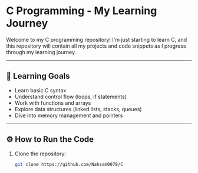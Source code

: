 # C Programming - My Learning Journey

Welcome to my C programming repository! I'm just starting to learn C, and this repository will contain all my projects and code snippets as I progress through my learning journey.

---

## 🚀 Learning Goals

- Learn basic C syntax
- Understand control flow (loops, if statements)
- Work with functions and arrays
- Explore data structures (linked lists, stacks, queues)
- Dive into memory management and pointers

---

## ⚙️ How to Run the Code

1. Clone the repository:
   ```bash
   git clone https://github.com/Nahsam0078/C
